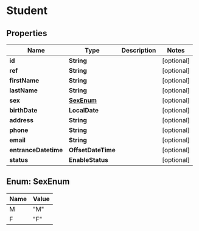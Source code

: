 

# Student

## Properties

Name | Type | Description | Notes
------------ | ------------- | ------------- | -------------
**id** | **String** |  |  [optional]
**ref** | **String** |  |  [optional]
**firstName** | **String** |  |  [optional]
**lastName** | **String** |  |  [optional]
**sex** | [**SexEnum**](#SexEnum) |  |  [optional]
**birthDate** | **LocalDate** |  |  [optional]
**address** | **String** |  |  [optional]
**phone** | **String** |  |  [optional]
**email** | **String** |  |  [optional]
**entranceDatetime** | **OffsetDateTime** |  |  [optional]
**status** | **EnableStatus** |  |  [optional]



## Enum: SexEnum

Name | Value
---- | -----
M | &quot;M&quot;
F | &quot;F&quot;



